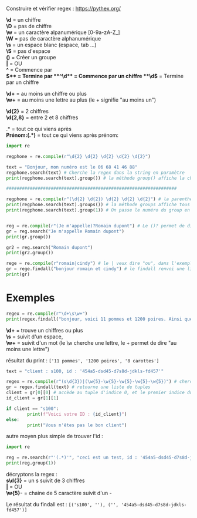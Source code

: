 Construire et vérifier regex : https://pythex.org/

**\d** = un chiffre  
**\D** = pas de chiffre  
**\w** = un caractère alpanumérique [0-9a-zA-Z_]  
**\W** = pas de caractère alphanumérique  
**\s** = un espace blanc (espace, tab ...)  
**\S** = pas d'espace  
**()** = Créer un groupe  
**|** = OU  
**^** = Commence par  
**$** = Termine par  
**^\d** = Commence par un chiffre  
**\d$** = Termine par un chiffre

**\d+** = au moins un chiffre ou plus  
**\w+** = au moins une lettre au plus (le + signifie "au moins un")

**\d{2}** = 2 chiffres  
**\d{2,8}** = entre 2 et 8 chiffres  

.* = tout ce qui viens après  
**Prénom:(.*)** = tout ce qui viens après prénom:


```python
import re

regphone = re.compile(r"\d{2} \d{2} \d{2} \d{2} \d{2}")

text = "Bonjour, mon numéro est le 06 68 41 46 88"
regphone.search(text) # Cherche la regex dans la string en paramètre
print(regphone.search(text).group()) # la méthode group() affiche la chaine trouvé

#################################################################

regphone = re.compile(r"(\d{2} \d{2}) \d{2} \d{2} \d{2}") # la parenthèse permet de séparer en groupe
print(regphone.search(text).groups()) # la méthode groups affiche tous les groupe
print(regphone.search(text).group(1)) # On passe le numéro du group en paramètre pour afficher celui qu'on veux


reg = re.compile(r"(Je m'appelle)?Romain dupont") # Le ()? permet de dire que le groupe est optionnel
gr = reg.search("Je m'appelle Romain dupont")
print(gr.group())

gr2 = reg.search("Romain dupont")
print(gr2.group())

rege = re.compile(r"romain|cindy") # le | veux dire "ou", dans l'exemple, cindy ou romain
gr = rege.findall("bonjour romain et cindy") # le findall renvoi une liste de tout ce qui match
print(gr)
```


# Exemples
```python
regex = re.compile(r"\d+\s\w+")
print(regex.findall("bonjour, voici 11 pommes et 1200 poires. Ainsi que 8 carottes"))
```
**\d+** = trouve un chiffres ou plus  
**\s** = suivit d'un espace,  
**\w+** = suivit d'un mot (le \w cherche une lettre, le + permet de dire "au moins une lettre")

résultat du print : ```['11 pommes', '1200 poires', '8 carottes']```

```python
text = "client : s100, id : '454a5-dsd45-d7s8d-jdkls-fd457'"

regex = re.compile(r"(s\d{3})|(\w{5}-\w{5}-\w{5}-\w{5}-\w{5})") # cherche le client et l'id
gr = regex.findall(text) # retourne une liste de tuples
client = gr[0][0] # accède au tuple d'indice 0, et le premier indice du tuple
id_client = gr[1][1]

if client == "s100":
        print(f"Voici votre ID : {id_client}")
else:
        print("Vous n'êtes pas le bon client")
```
autre moyen plus simple de trouver l'id :

```python
import re

reg = re.search(r"'(.*)'", "ceci est un test, id : '454a5-dsd45-d7s8d-jdkls-fd457'")
print(reg.group(1))
```

décryptons la regex :  
**s\d{3}** = un s suivit de 3 chiffres  
**|** = OU  
**\w{5}-** = chaine de 5 caractère suivit d'un -

Le résultat du findall est : ```[('s100', ''), ('', '454a5-dsd45-d7s8d-jdkls-fd457')]```
